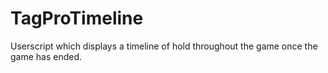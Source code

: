 # TagProTimeline
Userscript which displays a timeline of hold throughout the game once the game has ended.  
